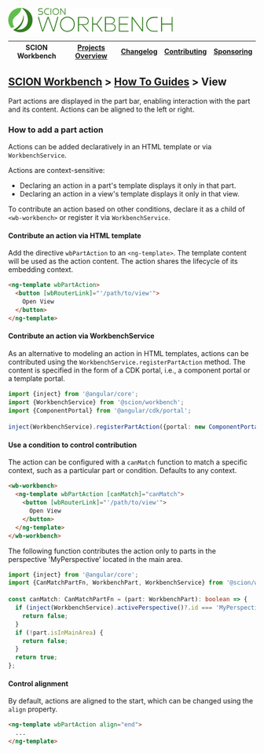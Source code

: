 <a href="/README.md"><img src="/resources/branding/scion-workbench-banner.svg" height="50" alt="SCION Workbench"></a>

| SCION Workbench | [Projects Overview][menu-projects-overview] | [Changelog][menu-changelog] | [Contributing][menu-contributing] | [Sponsoring][menu-sponsoring] |  
| --- | --- | --- | --- | --- |

## [SCION Workbench][menu-home] > [How To Guides][menu-how-to] > View

Part actions are displayed in the part bar, enabling interaction with the part and its content. Actions can be aligned to the left or right.

### How to add a part action
Actions can be added declaratively in an HTML template or via `WorkbenchService`.

Actions are context-sensitive:
- Declaring an action in a part's template displays it only in that part.
- Declaring an action in a view's template displays it only in that view.

To contribute an action based on other conditions, declare it as a child of `<wb-workbench>` or register it via `WorkbenchService`.

#### Contribute an action via HTML template
Add the directive `wbPartAction` to an `<ng-template>`. The template content will be used as the action content. The action shares the lifecycle of its embedding context.

```html
<ng-template wbPartAction>
  <button [wbRouterLink]="'/path/to/view'">
    Open View
  </button>
</ng-template>
```

#### Contribute an action via WorkbenchService
As an alternative to modeling an action in HTML templates, actions can be contributed using the `WorkbenchService.registerPartAction` method. The content is specified in the form of a CDK portal, i.e., a component portal or a template portal.

```ts
import {inject} from '@angular/core';
import {WorkbenchService} from '@scion/workbench';
import {ComponentPortal} from '@angular/cdk/portal';

inject(WorkbenchService).registerPartAction({portal: new ComponentPortal(YourComponent)});
```

#### Use a condition to control contribution 
The action can be configured with a `canMatch` function to match a specific context, such as a particular part or condition. Defaults to any context.

```html
<wb-workbench>
  <ng-template wbPartAction [canMatch]="canMatch">
    <button [wbRouterLink]="'/path/to/view'">
      Open View
    </button>
  </ng-template>
</wb-workbench>
```

The following function contributes the action only to parts in the perspective 'MyPerspective' located in the main area.

```ts
import {inject} from '@angular/core';
import {CanMatchPartFn, WorkbenchPart, WorkbenchService} from '@scion/workbench';

const canMatch: CanMatchPartFn = (part: WorkbenchPart): boolean => {
  if (inject(WorkbenchService).activePerspective()?.id === 'MyPerspective') {
    return false;
  }
  if (!part.isInMainArea) {
    return false;
  }
  return true;
};
```

#### Control alignment
By default, actions are aligned to the start, which can be changed using the `align` property.

```html
<ng-template wbPartAction align="end">
  ...
</ng-template>
```


[menu-how-to]: /docs/site/howto/how-to.md

[menu-home]: /README.md
[menu-projects-overview]: /docs/site/projects-overview.md
[menu-changelog]: /docs/site/changelog.md
[menu-contributing]: /CONTRIBUTING.md
[menu-sponsoring]: /docs/site/sponsoring.md
